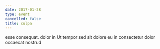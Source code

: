 ```yaml
---
date: 2017-01-28
type: event
cancelled: false
title: culpa
---
```

esse consequat. dolor in Ut tempor sed sit dolore eu in consectetur dolor occaecat nostrud